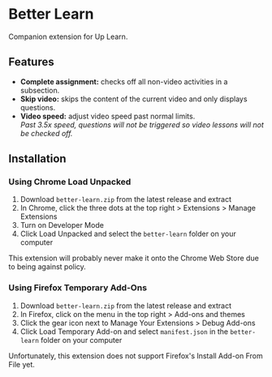 # Better Learn

Companion extension for Up Learn.

## Features

- **Complete assignment:** checks off all non-video activities in a subsection.
- **Skip video:** skips the content of the current video and only displays questions.
- **Video speed:** adjust video speed past normal limits.  
  *Past 3.5x speed, questions will not be triggered so video lessons will not be checked off.*


## Installation

### Using Chrome Load Unpacked
1. Download `better-learn.zip` from the latest release and extract
1. In Chrome, click the three dots at the top right > Extensions > Manage Extensions
1. Turn on Developer Mode
1. Click Load Unpacked and select the `better-learn` folder on your computer

This extension will probably never make it onto the Chrome Web Store due to being against policy.

### Using Firefox Temporary Add-Ons
1. Download `better-learn.zip` from the latest release and extract
1. In Firefox, click on the menu in the top right > Add-ons and themes
1. Click the gear icon next to Manage Your Extensions > Debug Add-ons
1. Click Load Temporary Add-on and select `manifest.json` in the `better-learn` folder on your computer

Unfortunately, this extension does not support Firefox's Install Add-on From File yet.

